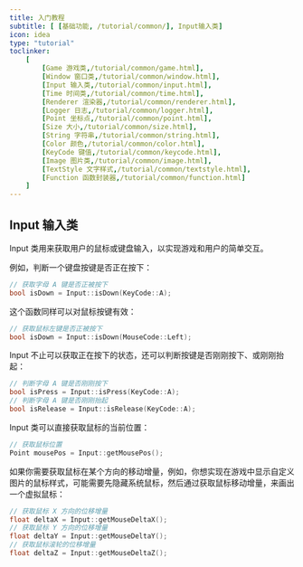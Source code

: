 ```yaml
---
title: 入门教程
subtitle: [ [基础功能, /tutorial/common/], Input输入类]
icon: idea
type: "tutorial"
toclinker: 
    [
        [Game 游戏类,/tutorial/common/game.html],
        [Window 窗口类,/tutorial/common/window.html],
        [Input 输入类,/tutorial/common/input.html],
        [Time 时间类,/tutorial/common/time.html],
        [Renderer 渲染器,/tutorial/common/renderer.html],
        [Logger 日志,/tutorial/common/logger.html],
        [Point 坐标点,/tutorial/common/point.html],
        [Size 大小,/tutorial/common/size.html],
        [String 字符串,/tutorial/common/string.html],
        [Color 颜色,/tutorial/common/color.html],
        [KeyCode 键值,/tutorial/common/keycode.html],
        [Image 图片类,/tutorial/common/image.html],
        [TextStyle 文字样式,/tutorial/common/textstyle.html],
        [Function 函数封装器,/tutorial/common/function.html]
    ]
---
```


## Input 输入类

Input 类用来获取用户的鼠标或键盘输入，以实现游戏和用户的简单交互。

例如，判断一个键盘按键是否正在按下：

```cpp
// 获取字母 A 键是否正被按下
bool isDown = Input::isDown(KeyCode::A);
```

这个函数同样可以对鼠标按键有效：

```cpp
// 获取鼠标左键是否正被按下
bool isDown = Input::isDown(MouseCode::Left);
```

Input 不止可以获取正在按下的状态，还可以判断按键是否刚刚按下、或刚刚抬起：

```cpp
// 判断字母 A 键是否刚刚按下
bool isPress = Input::isPress(KeyCode::A);
// 判断字母 A 键是否刚刚抬起
bool isRelease = Input::isRelease(KeyCode::A);
```

Input 类可以直接获取鼠标的当前位置：

```cpp
// 获取鼠标位置
Point mousePos = Input::getMousePos();
```

如果你需要获取鼠标在某个方向的移动增量，例如，你想实现在游戏中显示自定义图片的鼠标样式，可能需要先隐藏系统鼠标，然后通过获取鼠标移动增量，来画出一个虚拟鼠标：

```cpp
// 获取鼠标 X 方向的位移增量
float deltaX = Input::getMouseDeltaX();
// 获取鼠标 Y 方向的位移增量
float deltaY = Input::getMouseDeltaY();
// 获取鼠标滚轮的位移增量
float deltaZ = Input::getMouseDeltaZ();
```
